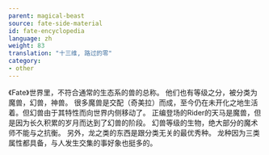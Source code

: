 ```yaml
---
parent: magical-beast
source: fate-side-material
id: fate-encyclopedia
language: zh
weight: 83
translation: "十三维, 路过的零"
category:
- other
---
```


《Fate》世界里，不符合通常的生态系的兽的总称。
他们也有等级之分，被分类为魔兽，幻兽，神兽。
很多魔兽是交配（奇美拉）而成，至今仍在未开化之地生活着。但幻兽由于其特性而向世界内侧移动了。
正编登场的Rider的天马是魔兽，但是因为长久积累的岁月而达到了幻兽的阶段。
幻兽等级的生物，绝大部分的魔术师不能与之抗衡。
另外，龙之类的东西是跟分类无关的最优秀种。
龙种因为三类属性都具备，与人发生交集的事好象也挺多的。
